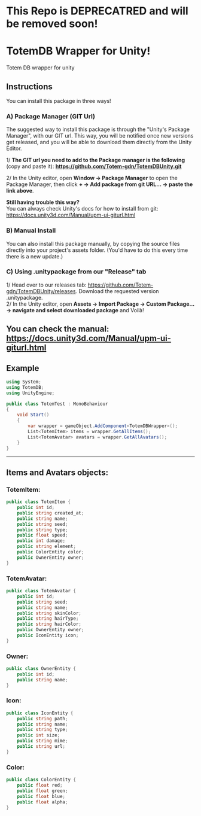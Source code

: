 # This Repo is DEPRECATRED and will be removed soon!

# TotemDB Wrapper for Unity! 
Totem DB wrapper for unity

## Instructions
You can install this package in three ways!
### A) Package Manager (GIT Url)

The suggested way to install this package is through the "Unity's Package Manager", with our GIT url. 
This way, you will be notified once new versions get released, and you will be able to download them directly from the Unity Editor.

1/ **The GIT url you need to add to the Package manager is the following** (copy and paste it): **https://github.com/Totem-gdn/TotemDBUnity.git**

2/ In the Unity editor, open **Window -> Package Manager** to open the Package Manager, then click **+ -> Add package from git URL... -> paste the link above**.

**Still having trouble this way?**
<br>
You can always check Unity's docs for how to install from git: https://docs.unity3d.com/Manual/upm-ui-giturl.html

### B) Manual Install
You can also install this package manually, by copying the source files directly into your project's assets folder. (You'd have to do this every time there is a new update.)

### C) Using .unitypackage from our "Release" tab
1/ Head over to our releases tab: https://github.com/Totem-gdn/TotemDBUnity/releases.
Download the requested version .unitypackage.
<br>
2/ In the Unity editor, open **Assets -> Import Package -> Custom Package... -> navigate and select downloaded package** and Voilà!


**You can check the manual: https://docs.unity3d.com/Manual/upm-ui-giturl.html**
<br>
---

## Example

```csharp
using System;
using TotemDB;
using UnityEngine;

public class TotemTest : MonoBehaviour
{
    void Start()
    {
        var wrapper = gameObject.AddComponent<TotemDBWrapper>();
        List<TotemItem> items = wrapper.GetAllItems();
        List<TotemAvatar> avatars = wrapper.GetAllAvatars();
    }
}
```
---
## Items and Avatars objects:

### TotemItem:
```csharp
public class TotemItem {
    public int id;
    public string created_at;
    public string name;
    public string seed;
    public string type;
    public float speed;
    public int damage;
    public string element;
    public ColorEntity color;
    public OwnerEntity owner;
}
```

### TotemAvatar:
```csharp
public class TotemAvatar {
    public int id;
    public string seed;
    public string name;
    public string skinColor;
    public string hairType;
    public string hairColor;
    public OwnerEntity owner;
    public IconEntity icon;
}
```

### Owner:
```csharp
public class OwnerEntity {
    public int id;
    public string name;
}
```

### Icon:
```csharp
public class IconEntity {
    public string path;
    public string name;
    public string type;
    public int size;
    public string mime;
    public string url;
}
```

### Color:
```csharp
public class ColorEntity {
    public float red;
    public float green;
    public float blue;
    public float alpha;
}
```
